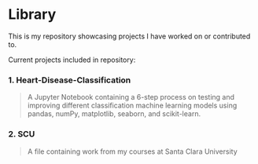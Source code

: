 # Library

This is my repository showcasing projects I have worked on or contributed to.

Current projects included in repository:
###  1. Heart-Disease-Classification 
  > A Jupyter Notebook containing a 6-step process on testing and improving different classification machine learning models using pandas, numPy, matplotlib, seaborn, and scikit-learn.

### 2. SCU 
  > A file containing work from my courses at Santa Clara University
